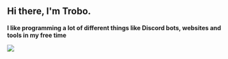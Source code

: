 ## Hi there, I'm Trobo.

**I like programming a lot of different things like Discord bots, websites and tools in my free time**

<a href="https://discord.com/users/540898474288480256"><img src="https://lanyard-profile-readme.vercel.app/api/540898474288480256?bg=00000000" /></a>
